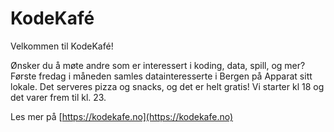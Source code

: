 # KodeKafé

Velkommen til KodeKafé!

Ønsker du å møte andre som er interessert i koding, data, spill, og mer? Første fredag i måneden samles datainteresserte i Bergen på Apparat sitt lokale. Det serveres pizza og snacks, og det er helt gratis! Vi starter kl 18 og det varer frem til kl. 23.

Les mer på [https://kodekafe.no](https://kodekafe.no)
